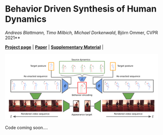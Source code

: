 # Behavior Driven Synthesis of Human Dynamics
***Andreas Blattmann*, Timo Milbich*, Michael Dorkenwald*, Björn Ommer,  CVPR 2021**

[**Project page**](https://compvis.github.io/behavior-driven-video-synthesis/) | 
[**Paper**](XX) | 
[**Supplementary Material**](XX) |

![pipeline](https://github.com/CompVis/behavior-driven-video-synthesis/blob/gh-pages/images/first-page.png "Method pipeline")

Code coming soon....
